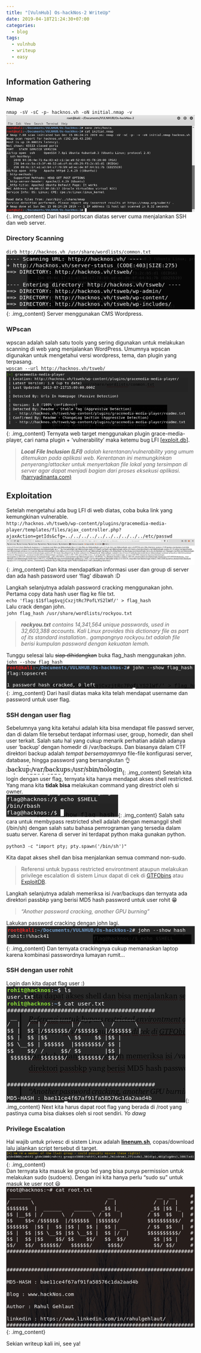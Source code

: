 ```yaml
---
title: "[VulnHub] Os-hackNos-2 WriteUp"
date: 2019-04-18T21:24:30+07:00
categories:
  - blog
tags:
  - vulnhub
  - writeup
  - easy
---
```


## Information Gathering
### Nmap
`nmap -sV -sC -p- hacknos.vh -oN initial.nmap -v`  
![nmap](/assets/images/Os-HackNos-2/1.png){:. img_content}
Dari hasil portscan diatas server cuma menjalankan SSH dan web server.  
 
### Directory Scanning
`dirb http://hacknos.vh /usr/share/wordlists/common.txt`  
![dirb](/assets/images/Os-HackNos-2/2.png){: .img_content}
Server menggunakan CMS Wordpress.  
  
### WPscan
wpscan adalah salah satu tools yang sering digunakan untuk melakukan scanning di web yang menjalankan WordPress. Umumnya wpscan digunakan untuk mengetahui versi wordpress, tema, dan plugin yang terpasang.  
`wpscan --url http://hacknos.vh/tsweb/`  
![wpscan](/assets/images/Os-HackNos-2/3.png){: .img_content}
Ternyata web target menggunakan plugin grace-media-player, cari nama plugin + ‘vulnerability’ maka ketemu bug LFI [[exploit.db](https://www.exploit-db.com/exploits/46537)].   
>_**Local File Inclusion (LFI)** adalah kerentanan/vulnerability yang umum ditemukan pada aplikasi web. Kerentanan ini memungkinkan penyerang/attacker untuk menyertakan file lokal yang tersimpan di server agar dapat menjadi bagian dari proses eksekusi aplikasi._ [(harryadinanta.com)](https://harryadinanta.com/exploitasi/2014/08/08/Local-File-Inclusion)  

## Exploitation
Setelah mengetahui ada bug LFI di web diatas, coba buka link yang kemungkinan vulnerable.  
`http://hacknos.vh/tsweb/wp-content/plugins/gracemedia-media-player/templates/files/ajax_controller.php?ajaxAction=getIds&cfg=../../../../../../../../../../etc/passwd`  
![lfi](/assets/images/Os-HackNos-2/4.png){: .img_content}
Dan kita mendapatkan informasi user dan group di server dan ada hash password user ‘flag’ dibawah :D  

Langkah selanjutnya adalah password cracking menggunakan john. Pertama copy data hash user flag ke file txt.  
`echo 'flag:$1$flag$vqjCxzjtRc7PofLYS2lWf/' > flag_hash`  
Lalu crack dengan john.  
`john flag_hash /usr/share/wordlists/rockyou.txt`  
>_**rockyou.txt** contains 14,341,564 unique passwords, used in 32,603,388 accounts. Kali Linux provides this dictionary file as part of its standard installation.. gampangnya rockyou.txt adalah file berisi kumpulan password dengan kekuatan lemah._  

Tunggu selesai lalu ~~siap dihidangkan~~ buka flag_hash menggunakan john.  
`john --show flag_hash`  
![flaghash](/assets/images/Os-HackNos-2/5.png){: .img_content}
Dari hasil diatas maka kita telah mendapat username dan password untuk user flag.  

### SSH dengan user flag
Sebelumnya yang kita ketahui adalah kita bisa mendapat file passwd server, dan di dalam file tersebut terdapat informasi user, group, homedir, dan shell user terkait. Salah satu hal yang cukup menarik perhatian adalah adanya user ‘backup’ dengan homedir di /var/backups. Dan biasanya dalam CTF direktori backup adalah _tempat bersemayamnya_ file-file konfigurasi server, database, hingga password yang bersangkutan :ok_hand:
![backups](/assets/images/Os-HackNos-2/backups.png){: .img_content}
Setelah kita login dengan user flag, ternyata kita hanya mendapat akses shell restricted. Yang mana kita **tidak bisa** melakukan command yang direstrict oleh si owner.  
![rbash](/assets/images/Os-HackNos-2/6.png){: .img_content}
Salah satu cara untuk membypass restricted shell adalah dengan memanggil shell (/bin/sh) dengan salah satu bahasa pemrograman yang tersedia dalam suatu server. Karena di server ini terdapat python maka gunakan python.  

`python3 -c "import pty; pty.spawn('/bin/sh')"`  

Kita dapat akses shell dan bisa menjalankan semua command non-sudo.  
>Referensi untuk bypass restricted environtment ataupun melakukan privilege escalation di sistem Linux dapat di cek di [GTFObins](https://gtfobins.github.io/) atau [ExploitDB](https://www.exploit-db.com/docs/english/44592-linux-restricted-shell-bypass-guide.pdf).  

Langkah selanjutnya adalah memeriksa isi /var/backups dan ternyata ada direktori passbkp yang berisi MD5 hash password untuk user rohit :grin:  

>_“Another password cracking, another GPU burning”_  

Lakukan password cracking dengan john lagi.
![rohithash](/assets/images/Os-HackNos-2/7.png){: .img_content}
Dan ternyata crackingnya cukup memanaskan laptop karena kombinasi passwordnya lumayan rumit...

### SSH dengan user rohit
Login dan kita dapat flag user :)  
![user.txt](/assets/images/Os-HackNos-2/8.png){: .img_content} 
Next kita harus dapat root flag yang berada di /root yang pastinya cuma bisa diakses oleh si root sendiri. _*Yo dawg*_

### Privilege Escalation
Hal wajib untuk privesc di sistem Linux adalah [**linenum.sh**](https://github.com/rebootuser/LinEnum/blob/master/LinEnum.sh), copas/download lalu jalankan script tersebut di target.  
![linenum](/assets/images/Os-HackNos-2/9.png){: .img_content}  
Dan ternyata kita masuk ke group lxd yang bisa punya permission untuk melakukan sudo (sudoers). Dengan ini kita hanya perlu “sudo su” untuk masuk ke user root :smiley:
![root](/assets/images/Os-HackNos-2/10.png){: .img_content} 

Sekian writeup kali ini, see ya!
